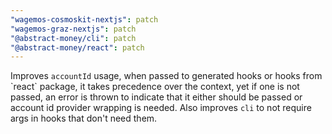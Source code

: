 ```yaml
---
"wagemos-cosmoskit-nextjs": patch
"wagemos-graz-nextjs": patch
"@abstract-money/cli": patch
"@abstract-money/react": patch
---
```


Improves `accountId` usage, when passed to generated hooks or hooks from \`react\` package, it takes precedence over the context, yet if one is not passed, an error is thrown to indicate that it either should be passed or account id provider wrapping is needed. Also improves `cli` to not require args in hooks that don't need them.

